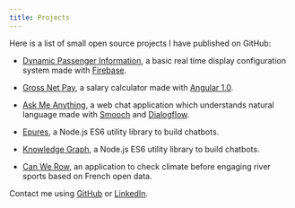 ```yaml
---
title: Projects
---
```


Here is a list of small open source projects I have published on GitHub:

- [Dynamic Passenger Information](https://casper23-sncf.herokuapp.com/), a basic real time display configuration system made with [Firebase](https://firebase.google.com).

- [Gross Net Pay](http://mycaule.github.io/gross-net-pay/), a salary calculator made with [Angular 1.0](https://angular.io).

- [Ask Me Anything](https://mycaule-ama-bot.herokuapp.com/), a web chat application which understands natural language made with [Smooch](https://smooch.io/platform/) and [Dialogflow](https://dialogflow.com).

- [Epures](https://github.com/mycaule/epures), a Node.js ES6 utility library to build chatbots.

- [Knowledge Graph](https://github.com/mycaule/knowledge-graph-js), a Node.js ES6 utility library to build chatbots.

- [Can We Row](https://can-we-row.herokuapp.com), an application to check climate before engaging river sports based on French open data.

Contact me using [GitHub](https://github.com/mycaule) or [LinkedIn](https://www.linkedin.com/in/michelhua/).
